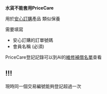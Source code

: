 **水貨不能套用PriceCare**

用於[安心訂購](安心訂購.md)產品
類似保養

需要填寫 
- 安心訂購的訂單號碼
- 會員名稱 (必須)

PriceCare登記記錄可以到AI的[維修補償名單](維修補償名單)查看
## !!!
現時同一個交易編號能夠登記超過一次